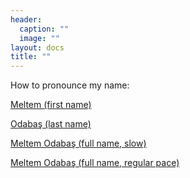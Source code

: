 ```yaml
---
header:
  caption: ""
  image: ""
layout: docs
title: ""
---
```


How to pronounce my name: 

[Meltem (first name)](sound/Meltem-first-name-prononciation.m4a)

[Odabaş (last name)](sound/Odabaş-last-name-prononciation.m4a)

[Meltem Odabaş (full name, slow)](sound/Meltem-Odabaş-slow.m4a)

[Meltem Odabaş (full name, regular pace)](sound/Meltem-Odabaş-normal-pace.m4a)

